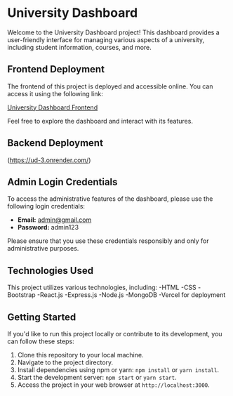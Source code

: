 # University Dashboard

Welcome to the University Dashboard project! This dashboard provides a user-friendly interface for managing various aspects of a university, including student information, courses, and more.

## Frontend Deployment

The frontend of this project is deployed and accessible online. You can access it using the following link:

[University Dashboard Frontend](https://university-dashboard-fdiu.vercel.app/)

Feel free to explore the dashboard and interact with its features.

## Backend Deployment
(https://ud-3.onrender.com/)

## Admin Login Credentials

To access the administrative features of the dashboard, please use the following login credentials:

- **Email:** admin@gmail.com
- **Password:** admin123

Please ensure that you use these credentials responsibly and only for administrative purposes.

## Technologies Used

This project utilizes various technologies, including:
-HTML
-CSS
-Bootstrap
-React.js
-Express.js
-Node.js
-MongoDB
-Vercel for deployment


## Getting Started

If you'd like to run this project locally or contribute to its development, you can follow these steps:

1. Clone this repository to your local machine.
2. Navigate to the project directory.
3. Install dependencies using npm or yarn: `npm install` or `yarn install`.
4. Start the development server: `npm start` or `yarn start`.
5. Access the project in your web browser at `http://localhost:3000`.

